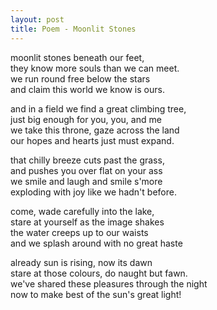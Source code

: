 ```yaml
---
layout: post
title: Poem - Moonlit Stones
---
```


moonlit stones beneath our feet,\
they know more souls than we can meet.\
we run round free below the stars\
and claim this world we know is ours.

and in a field we find a great climbing tree,\
just big enough for you, you, and me\
we take this throne, gaze across the land\
our hopes and hearts just must expand.

that chilly breeze cuts past the grass,\
and pushes you over flat on your ass\
we smile and laugh and smile s'more\
exploding with joy like we hadn't before.

come, wade carefully into the lake,\
stare at yourself as the image shakes\
the water creeps up to our waists\
and we splash around with no great haste

already sun is rising, now its dawn\
stare at those colours, do naught but fawn.\
we've shared these pleasures through the night\
now to make best of the sun's great light!
